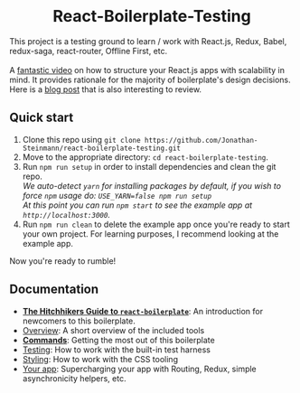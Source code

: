 <br />
<div align="center"><H1>React-Boilerplate-Testing</H1></div>
<div align="left">This project is a testing ground to learn / work with React.js, Redux, Babel, redux-saga, react-router, Offline First, etc.</div>
<br />
A <a href="https://vimeo.com/168648012">fantastic video</a> on how to structure your React.js apps with scalability in mind. It provides rationale for the majority of boilerplate's design decisions.
<br />
Here is a <a href="https://www.smashingmagazine.com/2016/09/how-to-scale-react-applications/">blog post</a> that is also interesting to review.

## Quick start

1. Clone this repo using `git clone https://github.com/Jonathan-Steinmann/react-boilerplate-testing.git`
2. Move to the appropriate directory: `cd react-boilerplate-testing`.<br />
3. Run `npm run setup` in order to install dependencies and clean the git repo.<br />
   *We auto-detect `yarn` for installing packages by default, if you wish to force `npm` usage do: `USE_YARN=false npm run setup`*<br />
   *At this point you can run `npm start` to see the example app at `http://localhost:3000`.*
4. Run `npm run clean` to delete the example app once you're ready to start your own project.  For learning purposes, I recommend looking at the example app.

Now you're ready to rumble!

## Documentation

- [**The Hitchhikers Guide to `react-boilerplate`**](docs/general/introduction.md): An introduction for newcomers to this boilerplate.
- [Overview](docs/general): A short overview of the included tools
- [**Commands**](docs/general/commands.md): Getting the most out of this boilerplate
- [Testing](docs/testing): How to work with the built-in test harness
- [Styling](docs/css): How to work with the CSS tooling
- [Your app](docs/js): Supercharging your app with Routing, Redux, simple
  asynchronicity helpers, etc.
